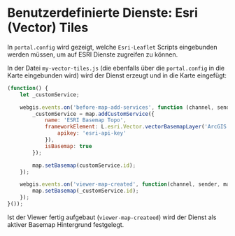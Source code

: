 # Benutzerdefinierte Dienste: Esri (Vector) Tiles

In ``portal.config`` wird gezeigt, welche ``Esri-Leaflet`` Scripts eingebunden werden müssen, 
um auf ESRI Dienste zugreifen zu können.

In der Datei ``my-vector-tiles.js`` (die ebenfalls über die ``portal.config`` in die Karte eingebunden wird)
wird der Dienst erzeugt und in die Karte eingefügt:

```Javascript
(function() {
    let _customService;

    webgis.events.on('before-map-add-services', function (channel, sender, map) {
        _customService = map.addCustomService({
            name: 'ESRI Basemap Topo',
            frameworkElement: L.esri.Vector.vectorBasemapLayer('ArcGIS:Topographic', {
                apikey: 'esri-api-key'
            }),
            isBasemap: true
        }); 

        map.setBasemap(customService.id);
    });

    webgis.events.on('viewer-map-created', function(channel, sender, map) {
        map.setBasemap(_customService.id);
    });
}());
```

Ist der Viewer fertig aufgebaut (``viewer-map-createed``) wird der Dienst als aktiver Basemap Hintergrund 
festgelegt.

